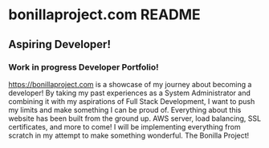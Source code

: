 #  bonillaproject.com README

##  Aspiring Developer!

###  Work in progress Developer Portfolio!

https://bonillaproject.com is a showcase of my journey about becoming a developer!
By taking my past experiences as a System Administrator and combining it with my aspirations of Full Stack Development, I want to push my limits and make something I can be proud of.
Everything about this website has been built from the ground up.  AWS server, load balancing, SSL certificates, and more to come!  I will be implementing everything from scratch in my attempt to make something wonderful.  The Bonilla Project!
